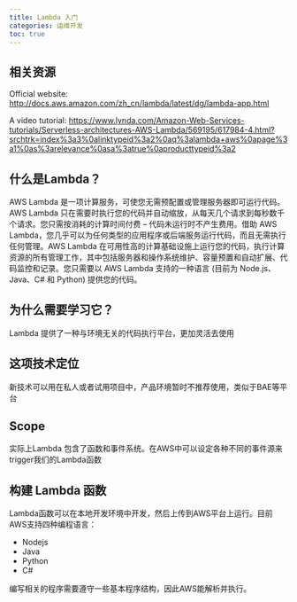 ```yaml
---
title: Lambda 入门
categories: 运维开发
toc: true
---
```


## 相关资源

Official website:
http://docs.aws.amazon.com/zh_cn/lambda/latest/dg/lambda-app.html

A video tutorial:
https://www.lynda.com/Amazon-Web-Services-tutorials/Serverless-architectures-AWS-Lambda/569195/617984-4.html?srchtrk=index%3a3%0alinktypeid%3a2%0aq%3alambda+aws%0apage%3a1%0as%3arelevance%0asa%3atrue%0aproducttypeid%3a2

## 什么是Lambda？
AWS Lambda 是一项计算服务，可使您无需预配置或管理服务器即可运行代码。AWS Lambda 只在需要时执行您的代码并自动缩放，从每天几个请求到每秒数千个请求。您只需按消耗的计算时间付费 – 代码未运行时不产生费用。借助 AWS Lambda，您几乎可以为任何类型的应用程序或后端服务运行代码，而且无需执行任何管理。AWS Lambda 在可用性高的计算基础设施上运行您的代码，执行计算资源的所有管理工作，其中包括服务器和操作系统维护、容量预置和自动扩展、代码监控和记录。您只需要以 AWS Lambda 支持的一种语言 (目前为 Node.js、Java、C# 和 Python) 提供您的代码。

## 为什么需要学习它？

Lambda 提供了一种与环境无关的代码执行平台，更加灵活去使用

## 这项技术定位

新技术可以用在私人或者试用项目中，产品环境暂时不推荐使用，类似于BAE等平台

## Scope

实际上Lambda 包含了函数和事件系统。在AWS中可以设定各种不同的事件源来trigger我们的Lambda函数

## 构建 Lambda 函数

Lambda函数可以在本地开发环境中开发，然后上传到AWS平台上运行。目前AWS支持四种编程语言：

- Nodejs
- Java
- Python
- C#

编写相关的程序需要遵守一些基本程序结构，因此AWS能解析并执行。

## 



